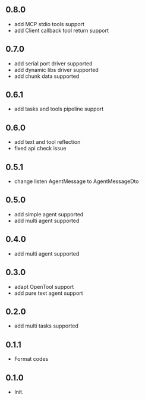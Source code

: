 ## 0.8.0

- add MCP stdio tools support
- add Client callback tool return support

## 0.7.0

- add serial port driver supported
- add dynamic libs driver supported
- add chunk data supported

## 0.6.1

- add tasks and tools pipeline support

## 0.6.0

- add text and tool reflection
- fixed api check issue

## 0.5.1

- change listen AgentMessage to AgentMessageDto

## 0.5.0 

- add simple agent supported
- add multi agent supported

## 0.4.0

- add multi agent supported

## 0.3.0

- adapt OpenTool support
- add pure text agent support

## 0.2.0

- add multi tasks supported

## 0.1.1

- Format codes

## 0.1.0

- Init.
